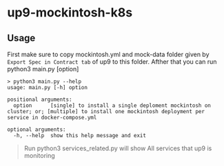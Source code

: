 # up9-mockintosh-k8s

## Usage

First make sure to copy mockintosh.yml and mock-data folder given by `Export Spec in Contract tab` of up9 to this folder. Afther that you can run python3 main.py [option]

```shell
> python3 main.py --help   
usage: main.py [-h] option

positional arguments:
  option      [single] to install a single deploment mockintosh on cluster; or; [multiple] to install one mockintosh deployment per service in docker-compose.yml

optional arguments:
  -h, --help  show this help message and exit
```

> Run  python3 services_related.py will show All services that up9 is monitoring
